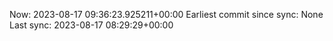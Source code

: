 Now: 2023-08-17 09:36:23.925211+00:00 Earliest commit since sync: None Last sync: 2023-08-17 08:29:29+00:00

